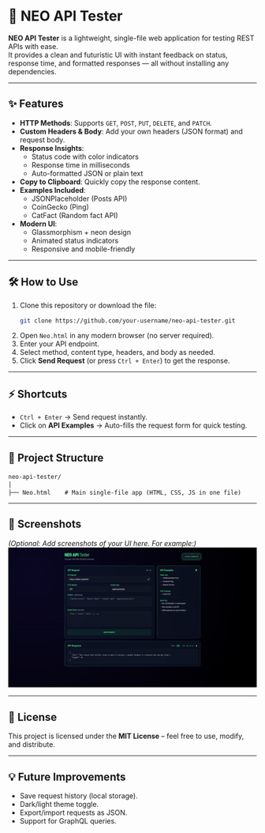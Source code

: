 # 🚀 NEO API Tester

**NEO API Tester** is a lightweight, single-file web application for testing REST APIs with ease.  
It provides a clean and futuristic UI with instant feedback on status, response time, and formatted responses — all without installing any dependencies.

---

## ✨ Features
- **HTTP Methods**: Supports `GET`, `POST`, `PUT`, `DELETE`, and `PATCH`.
- **Custom Headers & Body**: Add your own headers (JSON format) and request body.
- **Response Insights**:
  - Status code with color indicators
  - Response time in milliseconds
  - Auto-formatted JSON or plain text
- **Copy to Clipboard**: Quickly copy the response content.
- **Examples Included**:
  - JSONPlaceholder (Posts API)
  - CoinGecko (Ping)
  - CatFact (Random fact API)
- **Modern UI**:
  - Glassmorphism + neon design
  - Animated status indicators
  - Responsive and mobile-friendly

---

## 🛠 How to Use
1. Clone this repository or download the file:
   ```bash
   git clone https://github.com/your-username/neo-api-tester.git
   ```
2. Open `Neo.html` in any modern browser (no server required).
3. Enter your API endpoint.
4. Select method, content type, headers, and body as needed.
5. Click **Send Request** (or press `Ctrl + Enter`) to get the response.

---

## ⚡ Shortcuts
- `Ctrl + Enter` → Send request instantly.
- Click on **API Examples** → Auto-fills the request form for quick testing.

---

## 📂 Project Structure
```
neo-api-tester/
│
├── Neo.html    # Main single-file app (HTML, CSS, JS in one file)
```

---

## 📸 Screenshots

*(Optional: Add screenshots of your UI here. For example:)*  
![App Screenshot](screenshot.png)

---

## 📜 License
This project is licensed under the **MIT License** – feel free to use, modify, and distribute.

---

## 💡 Future Improvements
- Save request history (local storage).
- Dark/light theme toggle.
- Export/import requests as JSON.
- Support for GraphQL queries.
